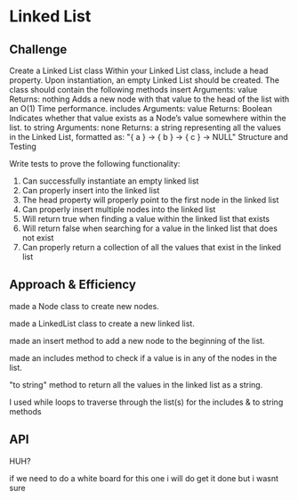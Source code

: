 # Linked List

## Challenge
<!-- Description of the challenge -->
Create a Linked List class
Within your Linked List class, include a head property.
Upon instantiation, an empty Linked List should be created.
The class should contain the following methods
insert
Arguments: value
Returns: nothing
Adds a new node with that value to the head of the list with an O(1) Time performance.
includes
Arguments: value
Returns: Boolean
Indicates whether that value exists as a Node’s value somewhere within the list.
to string
Arguments: none
Returns: a string representing all the values in the Linked List, formatted as:
"{ a } -> { b } -> { c } -> NULL"
Structure and Testing

Write tests to prove the following functionality:

1. Can successfully instantiate an empty linked list
2. Can properly insert into the linked list
3. The head property will properly point to the first node in the linked list
4. Can properly insert multiple nodes into the linked list
5. Will return true when finding a value within the linked list that exists
6. Will return false when searching for a value in the linked list that does not exist
7. Can properly return a collection of all the values that exist in the linked list

## Approach & Efficiency
made a Node class to create new nodes.

made a LinkedList class to create a new linked list.

made an insert method to add a new node to the beginning of the list.

made an includes method to check if a value is in any of the nodes in the list.

 "to string" method to return all the values in the linked list as a string.

I used while loops to traverse through the list(s) for the includes & to string methods

## API
HUH?

if we need to do a white board for this one i will do get it done but i wasnt sure

